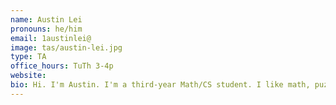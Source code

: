 ```yaml
---
name: Austin Lei
pronouns: he/him
email: 1austinlei@
image: tas/austin-lei.jpg
type: TA
office_hours: TuTh 3-4p
website: 
bio: Hi. I'm Austin. I'm a third-year Math/CS student. I like math, puzzles, and getting disappointed by the San Jose Sharks.
---
```

